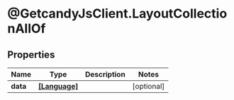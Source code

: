 # @GetcandyJsClient.LayoutCollectionAllOf

## Properties

Name | Type | Description | Notes
------------ | ------------- | ------------- | -------------
**data** | [**[Language]**](Language.md) |  | [optional] 


